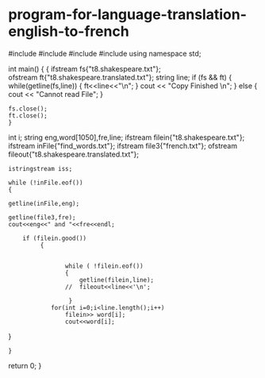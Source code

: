# program-for-language-translation-english-to-french
#include <iostream>
#include <fstream>
#include <string>
#include <sstream>
using namespace std;

int main()
{
	{
		ifstream fs{"t8.shakespeare.txt"};							
	ofstream ft{"t8.shakespeare.translated.txt"};
	string line;
	if (fs && ft)
	{	
		while(getline(fs,line))
		{
			ft<<line<<"\n";
		}
		 cout << "Copy Finished \n";
	}
	else 
	{
		cout << "Cannot read File"; 
	}
	
	
	fs.close();
	ft.close();
	}
int i;
string eng,word[1050],fre,line;
	ifstream filein{"t8.shakespeare.txt"};
	ifstream inFile{"find_words.txt"};
	ifstream file3{"french.txt"};
	ofstream fileout{"t8.shakespeare.translated.txt"};
 
	istringstream iss;
		
	while (!inFile.eof())	
	{
	
	getline(inFile,eng);
	
	getline(file3,fre);
	cout<<eng<<" and "<<fre<<endl;
		
		if (filein.good())
			 {
			
			
					while ( !filein.eof())
					{
						getline(filein,line);
					//	fileout<<line<<'\n';
						
					 }		                 
				for(int i=0;i<line.length();i++)
					filein>> word[i];
					cout<<word[i];
}
					 
	}

return 0;
}
